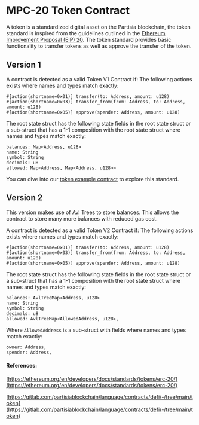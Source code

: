 # MPC-20 Token Contract

A token is a standardized digital asset on the Partisia blockchain, the token standard is inspired from the guidelines outlined in the [Ethereum Improvement Proposal (EIP) 20](https://eips.ethereum.org/EIPS/eip-20). The token standard provides basic functionality to transfer tokens as well as approve the transfer of the token.

## Version 1

A contract is detected as a valid Token V1 Contract if:
The following actions exists where names and types match exactly:

```
#[action(shortname=0x01)] transfer(to: Address, amount: u128)
#[action(shortname=0x03)] transfer_from(from: Address, to: Address, amount: u128)
#[action(shortname=0x05)] approve(spender: Address, amount: u128)
```

The root state struct has the following state fields in the root state struct or a sub-struct that has a 1-1 composition with the root state struct where names and types match exactly:

```
balances: Map<Address, u128>
name: String
symbol: String
decimals: u8
allowed: Map<Address, Map<Address, u128>>
```

You can dive into our [token example contract](https://gitlab.com/partisiablockchain/language/contracts/defi/-/tree/main/token) to explore this standard.

## Version 2

This version makes use of Avl Trees to store balances. This allows the contract to store many more balances with reduced gas cost.

A contract is detected as a valid Token V2 Contract if:
The following actions exists where names and types match exactly:

```
#[action(shortname=0x01)] transfer(to: Address, amount: u128)
#[action(shortname=0x03)] transfer_from(from: Address, to: Address, amount: u128)
#[action(shortname=0x05)] approve(spender: Address, amount: u128)
```

The root state struct has the following state fields in the root state struct or a sub-struct that has a 1-1 composition with the root state struct where names and types match exactly:

```
balances: AvlTreeMap<Address, u128>
name: String
symbol: String
decimals: u8
allowed: AvlTreeMap<AllowedAddress, u128>,
```

Where `AllowedAddress` is a sub-struct with fields where names and types match exactly:

```
owner: Address,
spender: Address,
```

#### References:

[https://ethereum.org/en/developers/docs/standards/tokens/erc-20/](https://ethereum.org/en/developers/docs/standards/tokens/erc-20/)

[https://gitlab.com/partisiablockchain/language/contracts/defi/-/tree/main/token](https://gitlab.com/partisiablockchain/language/contracts/defi/-/tree/main/token)
